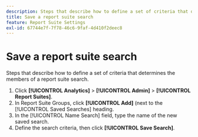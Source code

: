 ```yaml
---
description: Steps that describe how to define a set of criteria that determines the members of a report suite search.
title: Save a report suite search
feature: Report Suite Settings
exl-id: 67744e7f-7f78-46c6-9faf-4d410f2deec8
---
```

# Save a report suite search

Steps that describe how to define a set of criteria that determines the members of a report suite search.

1. Click **[!UICONTROL Analytics]** > **[!UICONTROL Admin]** > **[!UICONTROL Report Suites]**.
1. In Report Suite Groups, click **[!UICONTROL Add]** (next to the [!UICONTROL Saved Searches] heading.
1. In the [!UICONTROL Name Search] field, type the name of the new saved search.
1. Define the search criteria, then click **[!UICONTROL Save Search]**.
